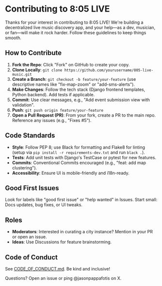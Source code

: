 # Contributing to 8:05 LIVE

Thanks for your interest in contributing to 8:05 LIVE! We're building a decentralized live music discovery app, and your help—as a dev, musician, or fan—will make it rock harder. Follow these guidelines to keep things smooth.

## How to Contribute
1. **Fork the Repo**: Click "Fork" on GitHub to create your copy.
2. **Clone Locally**: `git clone https://github.com/yourusername/805-live-music.git`
3. **Create a Branch**: `git checkout -b feature/your-feature` (use descriptive names like "fix-map-zoom" or "add-sms-alerts").
4. **Make Changes**: Follow the tech stack (Django frontend templates, Python backend). Add tests if applicable.
5. **Commit**: Use clear messages, e.g., "Add event submission view with validation".
6. **Push**: `git push origin feature/your-feature`
7. **Open a Pull Request (PR)**: From your fork, create a PR to the main repo. Reference any issues (e.g., "Fixes #5").

## Code Standards
- **Style**: Follow PEP 8; use Black for formatting and Flake8 for linting (setup via `pip install -r requirements-dev.txt` and run `black .`).
- **Tests**: Add unit tests with Django's TestCase or pytest for new features.
- **Commits**: Conventional Commits encouraged (e.g., "feat: add map clustering").
- **Accessibility**: Ensure UI is mobile-friendly and i18n-ready.

## Good First Issues
Look for labels like "good first issue" or "help wanted" in Issues. Start small: Docs updates, bug fixes, or UI tweaks.

## Roles
- **Moderators**: Interested in curating a city instance? Mention in your PR or open an issue.
- **Ideas**: Use Discussions for feature brainstorming.

## Code of Conduct
See [CODE_OF_CONDUCT.md](CODE_OF_CONDUCT.md). Be kind and inclusive!

Questions? Open an issue or ping @jasonpappafotis on X.
